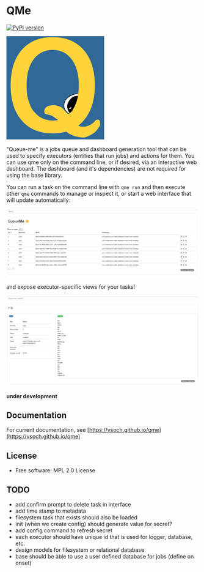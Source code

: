 # QMe

[![PyPI version](https://badge.fury.io/py/qme.svg)](https://badge.fury.io/py/qme)

![docs/assets/img/logo/logo-small.png](docs/assets/img/logo/logo-small.png)

"Queue-me" is a jobs queue and dashboard generation tool that can be used
to specify executors (entities that run jobs) and actions for them. You can
use qme only on the command line, or if desired, via an interactive web dashboard.
The dashboard (and it's dependencies) are not required for using the base library.

You can run a task on the command line with `qme run` and then execute other `qme`
commands to manage or inspect it, or start a web interface that will update
automatically:

![docs/_docs/getting-started/img/dashboard/prototype.png](docs/_docs/getting-started/img/dashboard/prototype.png)

and expose executor-specific views for your tasks!

![docs/_docs/getting-started/img/executors/shell.png](docs/_docs/getting-started/img/executors/shell.png)

**under development**

## Documentation

For current documentation, see [https://vsoch.github.io/qme](https://vsoch.github.io/qme)

## License

 * Free software: MPL 2.0 License

## TODO

 - add confirm prompt to delete task in interface
 - add time stamp to metadata
 - filesystem task that exists should also be loaded
 - init (when we create config) should generate value for secret?
 - add config command to refresh secret
 - each executor should have unique id that is used for logger, database, etc.
 - design models for filesystem or relational database
 - base should be able to use a user defined database for jobs (define on onset)

